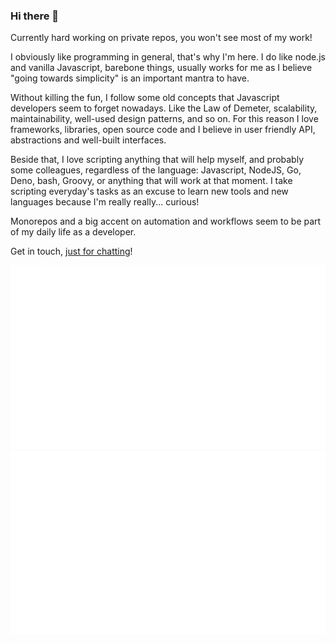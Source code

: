 ### Hi there 👋

Currently hard working on private repos, you won't see most of my work!

I obviously like programming in general, that's why I'm here. I do like node.js and vanilla Javascript, barebone things, usually works for me as I believe "going towards simplicity" is an important mantra to have.

Without killing the fun, I follow some old concepts that Javascript developers seem to forget nowadays. Like the Law of Demeter, scalability, maintainability, well-used design patterns, and so on. For this reason I love frameworks, libraries, open source code and I believe in user friendly API, abstractions and well-built interfaces.

Beside that, I love scripting anything that will help myself, and probably some colleagues, regardless of the language: Javascript, NodeJS, Go, Deno, bash, Groovy, or anything that will work at that moment. I take scripting everyday's tasks as an excuse to learn new tools and new languages because I'm really really... curious!

Monorepos and a big accent on automation and workflows seem to be part of my daily life as a developer.

Get in touch, [just for chatting](romu@soundstep.com)!

![](https://github.com/soundstep/github-stats/blob/master/generated/overview.svg)
![](https://github.com/soundstep/github-stats/blob/master/generated/languages.svg)

<!--
**soundstep/soundstep** is a ✨ _special_ ✨ repository because its `README.md` (this file) appears on your GitHub profile.

Here are some ideas to get you started:

- 🔭 I’m currently working on ...
- 🌱 I’m currently learning ...
- 👯 I’m looking to collaborate on ...
- 🤔 I’m looking for help with ...
- 💬 Ask me about ...
- 📫 How to reach me: ...
- 😄 Pronouns: ...
- ⚡ Fun fact: ...
-->
